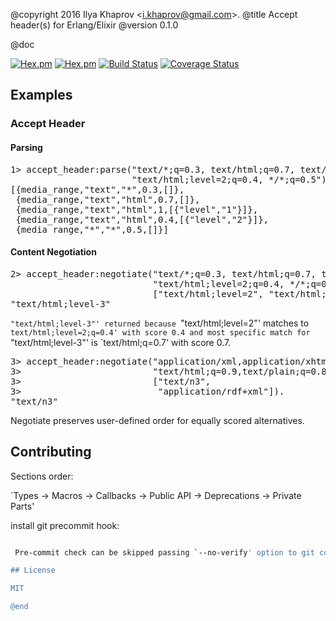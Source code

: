 @copyright 2016 Ilya Khaprov <<i.khaprov@gmail.com>>.
@title Accept header(s) for Erlang/Elixir
@version 0.1.0

@doc

[![Hex.pm](https://img.shields.io/hexpm/v/accept.svg?maxAge=2592000?style=plastic)](https://hex.pm/packages/accept)
[![Hex.pm](https://img.shields.io/hexpm/dt/accept.svg?maxAge=2592000)](https://hex.pm/packages/accept)
[![Build Status](https://travis-ci.org/deadtrickster/accept.erl.svg?branch=version-3)](https://travis-ci.org/deadtrickster/accept.erl)
[![Coverage Status](https://coveralls.io/repos/github/deadtrickster/accept.erl/badge.svg?branch=master)](https://coveralls.io/github/deadtrickster/accept.erl?branch=master)

## Examples

### Accept Header

#### Parsing

<pre lang="erlang">
1> accept_header:parse("text/*;q=0.3, text/html;q=0.7, text/html;level=1,"
                       "text/html;level=2;q=0.4, */*;q=0.5").
[{media_range,"text","*",0.3,[]},
 {media_range,"text","html",0.7,[]},
 {media_range,"text","html",1,[{"level","1"}]},
 {media_range,"text","html",0.4,[{"level","2"}]},
 {media_range,"*","*",0.5,[]}]
</pre>

#### Content Negotiation

<pre lang="erlang">
2> accept_header:negotiate("text/*;q=0.3, text/html;q=0.7, text/html;level=1,"
                           "text/html;level=2;q=0.4, */*;q=0.5",
                           ["text/html;level=2", "text/html;level-3"]).
"text/html;level-3"
</pre>

`"text/html;level-3"' returned because `"text/html;level=2"' matches to
`text/html;level=2;q=0.4' with score 0.4 and most specific match for
`"text/html;level-3"' is `text/html;q=0.7' with score 0.7.

<pre lang="erlang">
3> accept_header:negotiate("application/xml,application/xhtml+xml,"
3>                         "text/html;q=0.9,text/plain;q=0.8,image/png,image/*;q=0.9,*/*;q=0.5",
3>                         ["text/n3",
3>                          "application/rdf+xml"]).
"text/n3"
</pre>

Negotiate preserves user-defined order for equally scored alternatives.

## Contributing

Sections order:

`Types -> Macros -> Callbacks -> Public API -> Deprecations -> Private Parts'

install git precommit hook:

```./bin/pre-commit.sh install'''

 Pre-commit check can be skipped passing `--no-verify' option to git commit.

## License

MIT

@end


